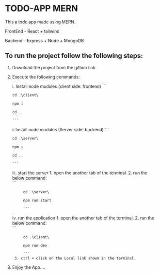 # TODO-APP MERN 

This a todo app made using MERN.

FrontEnd - React + tailwind

Backend - Express + Node + MongoDB


## To run the project follow the following steps: 
1. Download the project from the github link.
   
2. Execute the following commands:

    i. Install node modules (client side: frontend)
       ```

       cd .\client\

       npm i

       cd ..

       ```
    ii.Install node modules (Server side: backend)
        ```

       cd .\server\

       npm i

       cd ..
    
       ```
    iii. start the server
        1. open the another tab of the terminal.
        2. run the below command:  
            ``` 

            cd .\server\

            npm run start

            ```
    iv. run the application
        1. open the another tab of the terminal.
        2. run the below command:   
            ```
            
            cd .\client\

            npm run dev

            ```
        3. ctrl + click on the Local link shown in the terminal.

3. Enjoy the App....

